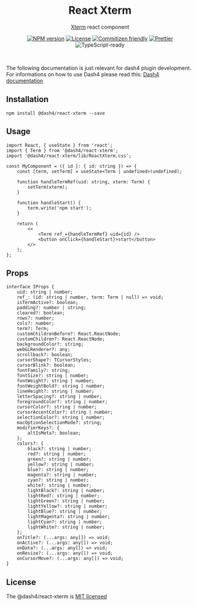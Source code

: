 <div align="center">
<h1>React Xterm</h1>

[Xterm](https://github.com/xtermjs/xterm.js) react component
<br />

[![NPM version](https://badge.fury.io/js/%40dash4%2Freact-xterm.svg)](https://www.npmjs.com/package/@dash4/react-xterm)
[![License](https://img.shields.io/badge/license-MIT-green.svg)](http://opensource.org/licenses/MIT) [![Commitizen friendly](https://img.shields.io/badge/commitizen-friendly-brightgreen.svg)](http://commitizen.github.io/cz-cli/) [![Prettier](https://img.shields.io/badge/Code%20Style-Prettier-green.svg)](https://github.com/prettier/prettier)
![TypeScript-ready](https://img.shields.io/npm/types/@dash4/react-xterm.svg)

<br />
</div>

The following documentation is just relevant for dash4 plugin development. For informations on how to use Dash4 please read this: [Dash4 documentation](https://github.com/smollweide/dash4/blob/master/README.md)

## Installation

```shell
npm install @dash4/react-xterm --save
```

## Usage

```tsx
import React, { useState } from 'react';
import { Term } from '@dash4/react-xterm';
import '@dash4/react-xterm/lib/ReactXterm.css';

const MyComponent = ({ id }: { id: string }) => {
	const [term, setTerm] = useState<Term | undefined>(undefined);

	function handleTermRef(uid: string, xterm: Term) {
		setTerm(xterm);
	}

	function handleStart() {
		term.write('npm start');
	}

	return (
		<>
			<Term ref_={handleTermRef} uid={id} />
			<button onClick={handleStart}>start</button>
		</>
	);
};
```

## Props

```tsx
interface IProps {
	uid: string | number;
	ref_: (id: string | number, term: Term | null) => void;
	isTermActive?: boolean;
	padding?: number | string;
	cleared?: boolean;
	rows?: number;
	cols?: number;
	term?: Term;
	customChildrenBefore?: React.ReactNode;
	customChildren?: React.ReactNode;
	backgroundColor?: string;
	webGLRenderer?: any;
	scrollback?: boolean;
	cursorShape?: TCursorStyles;
	cursorBlink?: boolean;
	fontFamily?: string;
	fontSize?: string | number;
	fontWeight?: string | number;
	fontWeightBold?: string | number;
	lineHeight?: string | number;
	letterSpacing?: string | number;
	foregroundColor?: string | number;
	cursorColor?: string | number;
	cursorAccentColor?: string | number;
	selectionColor?: string | number;
	macOptionSelectionMode?: string;
	modifierKeys?: {
		altIsMeta?: boolean;
	};
	colors?: {
		black?: string | number;
		red?: string | number;
		green?: string | number;
		yellow?: string | number;
		blue?: string | number;
		magenta?: string | number;
		cyan?: string | number;
		white?: string | number;
		lightBlack?: string | number;
		lightRed?: string | number;
		lightGreen?: string | number;
		lightYellow?: string | number;
		lightBlue?: string | number;
		lightMagenta?: string | number;
		lightCyan?: string | number;
		lightWhite?: string | number;
	};
	onTitle?: (...args: any[]) => void;
	onActive?: (...args: any[]) => void;
	onData?: (...args: any[]) => void;
	onResize?: (...args: any[]) => void;
	onCursorMove?: (...args: any[]) => void;
}
```

## License

The @dash4/react-xterm is [MIT licensed](./LICENSE)
